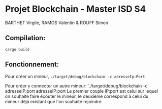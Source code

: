 # Projet Blockchain - Master ISD S4

 BARTHET Virgile, RAMOS Valentin & ROUFF Simon

## Compilation:
`cargo build`

## Fonctionnement:
Pour créer un mineur, `./target/debug/blockchain -c adresseIp:Port`

Pour créer y connecter un autre mineur: `./target/debug/blockchain -c adresseIP:port adresseIP:port
Le premier couple IP:port est celui sur lequel on souhaite faire écouter le mineur, le deuxième correspond à celui du mineur déjà existant que l'on souhaite rejoindre
